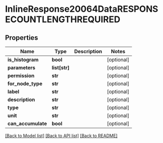 # InlineResponse20064DataRESPONSECOUNTLENGTHREQUIRED

## Properties
Name | Type | Description | Notes
------------ | ------------- | ------------- | -------------
**is_histogram** | **bool** |  | [optional] 
**parameters** | **list[str]** |  | [optional] 
**permission** | **str** |  | [optional] 
**for_node_type** | **str** |  | [optional] 
**label** | **str** |  | [optional] 
**description** | **str** |  | [optional] 
**type** | **str** |  | [optional] 
**unit** | **str** |  | [optional] 
**can_accumulate** | **bool** |  | [optional] 

[[Back to Model list]](../README.md#documentation-for-models) [[Back to API list]](../README.md#documentation-for-api-endpoints) [[Back to README]](../README.md)

